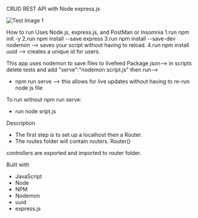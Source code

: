 CRUD REST API with Node express.js 

![Test Image 1](https://assets.website-files.com/5ff66329429d880392f6cba2/61c325278ba0dc1f5c550f27_CRUD%20acronym.png)

How to run
Uses Node.js, express.js, and PostMan or Insomnia
1.run npm init -y 
2.run npm install --save express
3.run npm install --save-dev nodemon  --> saves your script without having to reload.
4.run npm install uuid --> creates a unique id for users.

This app uses nodemon to save files to livefeed
Package json--> in scripts delete tests and add  "serve":"nodemon script.js" 
then run--> 

- npm run serve --> this allows for live updates without having to re-run node js file

To run without npm run serve:
- run node sript.js

Description 
- The first step is to set up a localhost then a Router.
- The routes folder will contain routers.  Router()

controllers are exported and imported to router folder.

Built with
- JavaScript
- Node
- NPM
- Nodemon
- uuid
- express.js







